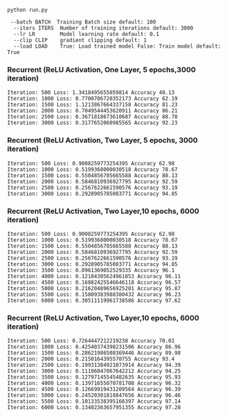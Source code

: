 
```shell
python run.py
```
```shell
 --batch BATCH  Training Batch size default: 100
  --iters ITERS  Number of training iterations default: 3000
  --lr LR        Model learning rate default: 0.1
  --clip CLIP    gradient clipping default: 1
  --load LOAD    True: Load trained model False: Train model default: True
```

### Recurrent (ReLU Activation, One Layer, 5 epochs,3000 iteration)
```text
Iteration: 500 Loss: 1.3418495655059814 Accuracy 40.13
Iteration: 1000 Loss: 0.7700706720352173 Accuracy 62.19
Iteration: 1500 Loss: 1.1213867664337158 Accuracy 81.23
Iteration: 2000 Loss: 0.7049544453620911 Accuracy 86.21
Iteration: 2500 Loss: 0.3671818673610687 Accuracy 88.78
Iteration: 3000 Loss: 0.3177652060985565 Accuracy 92.23
```

### Recurrent (ReLU Activation, Two Layer, 5 epochs, 3000 iteration)
```text
Iteration: 500 Loss: 0.9008259773254395 Accuracy 62.98
Iteration: 1000 Loss: 0.5199368000030518 Accuracy 78.67
Iteration: 1500 Loss: 0.5504856705665588 Accuracy 88.13
Iteration: 2000 Loss: 0.5846810936927795 Accuracy 92.59
Iteration: 2500 Loss: 0.2567622661590576 Accuracy 93.19
Iteration: 3000 Loss: 0.2928905785083771 Accuracy 94.85
```


### Recurrent (ReLU Activation, Two Layer,10 epochs, 6000 iteration)
```text
Iteration: 500 Loss: 0.9008259773254395 Accuracy 62.98
Iteration: 1000 Loss: 0.5199368000030518 Accuracy 78.67
Iteration: 1500 Loss: 0.5504856705665588 Accuracy 88.13
Iteration: 2000 Loss: 0.5846810936927795 Accuracy 92.59
Iteration: 2500 Loss: 0.2567622661590576 Accuracy 93.19
Iteration: 3000 Loss: 0.2928905785083771 Accuracy 94.85
Iteration: 3500 Loss: 0.0961369052529335 Accuracy 96.1
Iteration: 4000 Loss: 0.12104305624961853 Accuracy 96.11
Iteration: 4500 Loss: 0.16882425546646118 Accuracy 96.57
Iteration: 5000 Loss: 0.21620489656925201 Accuracy 95.87
Iteration: 5500 Loss: 0.15809383988380432 Accuracy 96.23
Iteration: 6000 Loss: 0.30511119961738586 Accuracy 97.62
```

### Recurrent (ReLU Activation, Two Layer,10 epochs, 6000 iteration)
```text
Iteration: 500 Loss: 0.7264447212219238 Accuracy 70.01
Iteration: 1000 Loss: 0.42540374398231506 Accuracy 86.96
Iteration: 1500 Loss: 0.28621986508369446 Accuracy 89.98
Iteration: 2000 Loss: 0.2150164395570755 Accuracy 93.4
Iteration: 2500 Loss: 0.19931384921073914 Accuracy 94.39
Iteration: 3000 Loss: 0.11196047067642212 Accuracy 94.25
Iteration: 3500 Loss: 0.12797145545482635 Accuracy 95.93
Iteration: 4000 Loss: 0.13971655070781708 Accuracy 96.32
Iteration: 4500 Loss: 0.12669919431209564 Accuracy 96.39
Iteration: 5000 Loss: 0.24520301818847656 Accuracy 96.46
Iteration: 5500 Loss: 0.10133538395166397 Accuracy 97.14
Iteration: 6000 Loss: 0.13402363657951355 Accuracy 97.28
```

<!--![Figure_0.png](figures/Figure_0.png)  ![Figure_1.png](figures/Figure_1.png)-->

<!--![Figure_2.png](figures/Figure_2.png) ![Figure_3.png](figures/Figure_3.png)-->

<!--![Figure_4.png](figures/Figure_4.png) ![Figure_5.png](figures/Figure_5.png)-->

<!--![Figure_6.png](figures/Figure_6.png) ![Figure_7.png](figures/Figure_7.png)-->

<!--![Figure_8.png](figures/Figure_8.png) ![Figure_9.png](figures/Figure_9.png)-->

